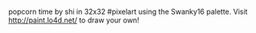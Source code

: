 popcorn time by shi in 32x32 #pixelart using the Swanky16 palette. Visit http://paint.lo4d.net/ to draw your own! 